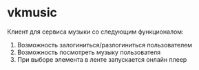 vkmusic
=======

Клиент для сервиса музыки со следующим функционалом: 
1. Возможность залогиниться/разлогиниться пользователем
2. Возможность посмотреть музыку пользователя
3. При выборе элемента в ленте запускается онлайн плеер
